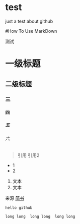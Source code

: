 # test
just a test about github


#How To Use MarkDown


测试


# 一级标题 
## 二级标题 
###  三
####  四
##### 五 
###### 六  

> 引用
> 引用2

- 1
- 2

1. 文本
2. 文本

来源 [简书](https://www.jianshu.com/p/q81RER)

`hello github` 

`
long long 
long long 
long long
`
